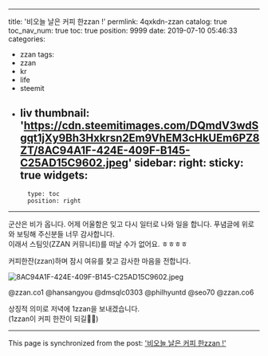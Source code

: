 
---
title: '비오늘 날은 커피 한zzan !'
permlink: 4qxkdn-zzan
catalog: true
toc_nav_num: true
toc: true
position: 9999
date: 2019-07-10 05:46:33
categories:
- zzan
tags:
- zzan
- kr
- life
- steemit
- liv
thumbnail: 'https://cdn.steemitimages.com/DQmdV3wdSgqt1jXy9Bh3Hxkrsn2Em9VhEM3cHkUEm6PZ8ZT/8AC94A1F-424E-409F-B145-C25AD15C9602.jpeg'
sidebar:
    right:
        sticky: true
widgets:
    -
        type: toc
        position: right
---


군산은 비가 옵니다. 
어제 어울함은 잊고
다시 일터로 나와 일을 합니다. 
푸념글에 위로와 보팅해 주신분들 
너무 감사합니다.  
이래서 스팀잇(ZZAN 커뮤니티)를 
떠날 수가 없어요. ㅎㅎㅎㅎ

커피한잔(zzan)하며 잠시 여유를 찾고 
감사한 마음을 전합니다.  

![8AC94A1F-424E-409F-B145-C25AD15C9602.jpeg](https://cdn.steemitimages.com/DQmdV3wdSgqt1jXy9Bh3Hxkrsn2Em9VhEM3cHkUEm6PZ8ZT/8AC94A1F-424E-409F-B145-C25AD15C9602.jpeg)

@zzan.co1
@hansangyou
@dmsqlc0303
@philhyuntd
@seo70 
@zzan.co6

상징적 의미로 저녁에 1zzan을 보내겠습니다.  
(1zzan이 커피 한잔이 되길🙏🏻)

- - -

This page is synchronized from the post: ['비오늘 날은 커피 한zzan !'](https://steemit.com/@kingbit/4qxkdn-zzan)
